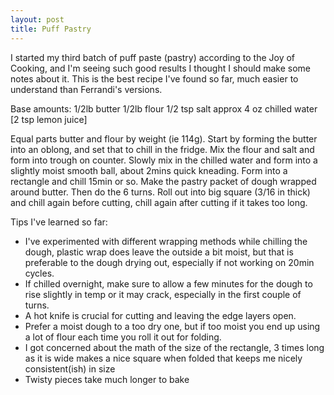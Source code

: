```yaml
---
layout: post
title: Puff Pastry
---
```

I started my third batch of puff paste (pastry) according to the Joy of Cooking, and I'm seeing such good results I thought I should make some notes about it. This is the best recipe I've found so far, much easier to understand than Ferrandi's versions.

Base amounts:
1/2lb butter
1/2lb flour
1/2 tsp salt
approx 4 oz chilled water
[2 tsp lemon juice]

Equal parts butter and flour by weight (ie 114g).
Start by forming the butter into an oblong, and set that to chill in the fridge.
Mix the flour and salt and form into trough on counter. Slowly mix in the chilled water and form into a slightly moist smooth ball, about 2mins quick kneading. Form into a rectangle and chill 15min or so. 
Make the pastry packet of dough wrapped around butter. Then do the 6 turns. 
Roll out into big square (3/16 in thick) and chill again before cutting, chill again after cutting if it takes too long.

Tips I've learned so far:
- I've experimented with different wrapping methods while chilling the dough, plastic wrap does leave the outside a bit moist, but that is preferable to the dough drying out, especially if not working on 20min cycles.
- If chilled overnight, make sure to allow a few minutes for the dough to rise slightly in temp or it may crack, especially in the first couple of turns.
- A hot knife is crucial for cutting and leaving the edge layers open.
- Prefer a moist dough to a too dry one, but if too moist you end up using a lot of flour each time you roll it out for folding. 
- I got concerned about the math of the size of the rectangle, 3 times long as it is wide makes a nice square when folded that keeps me nicely consistent(ish) in size
- Twisty pieces take much longer to bake
